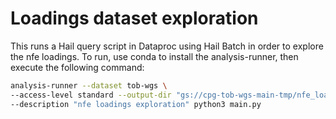 # Loadings dataset exploration

This runs a Hail query script in Dataproc using Hail Batch in order to explore the nfe loadings. To run, use conda to install the analysis-runner, then execute the following command:

```sh
analysis-runner --dataset tob-wgs \
--access-level standard --output-dir "gs://cpg-tob-wgs-main-tmp/nfe_loadings_exploration/v0" \
--description "nfe loadings exploration" python3 main.py
```
